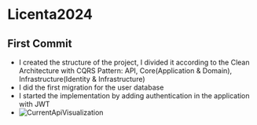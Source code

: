 # Licenta2024

## First Commit
  - I created the structure of the project, I divided it according to the Clean Architecture with CQRS Pattern: API, Core(Application & Domain), Infrastructure(Identity & Infrastructure)
  - I did the first migration for the user database
  - I started the implementation by adding authentication in the application with JWT
  - ![CurrentApiVisualization](https://github.com/GeorgeDenis/Licenta2024/assets/36382081/fc742cef-82fe-4f00-8355-724a30f8f13a)

